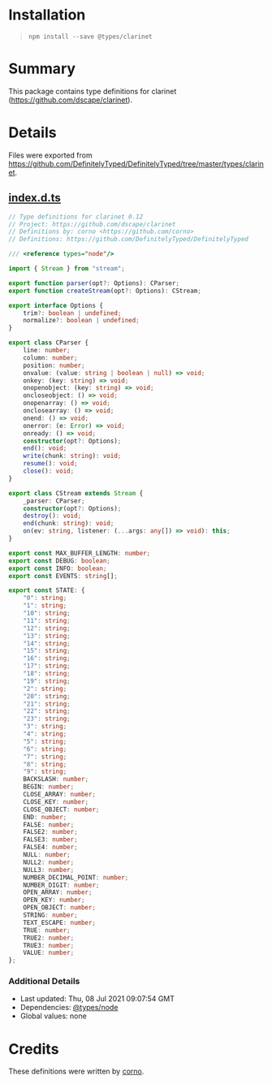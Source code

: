 # Installation
> `npm install --save @types/clarinet`

# Summary
This package contains type definitions for clarinet (https://github.com/dscape/clarinet).

# Details
Files were exported from https://github.com/DefinitelyTyped/DefinitelyTyped/tree/master/types/clarinet.
## [index.d.ts](https://github.com/DefinitelyTyped/DefinitelyTyped/tree/master/types/clarinet/index.d.ts)
````ts
// Type definitions for clarinet 0.12
// Project: https://github.com/dscape/clarinet
// Definitions by: corno <https://github.com/corno>
// Definitions: https://github.com/DefinitelyTyped/DefinitelyTyped

/// <reference types="node"/>

import { Stream } from "stream";

export function parser(opt?: Options): CParser;
export function createStream(opt?: Options): CStream;

export interface Options {
    trim?: boolean | undefined;
    normalize?: boolean | undefined;
}

export class CParser {
    line: number;
    column: number;
    position: number;
    onvalue: (value: string | boolean | null) => void;
    onkey: (key: string) => void;
    onopenobject: (key: string) => void;
    oncloseobject: () => void;
    onopenarray: () => void;
    onclosearray: () => void;
    onend: () => void;
    onerror: (e: Error) => void;
    onready: () => void;
    constructor(opt?: Options);
    end(): void;
    write(chunk: string): void;
    resume(): void;
    close(): void;
}

export class CStream extends Stream {
    _parser: CParser;
    constructor(opt?: Options);
    destroy(): void;
    end(chunk: string): void;
    on(ev: string, listener: (...args: any[]) => void): this;
}

export const MAX_BUFFER_LENGTH: number;
export const DEBUG: boolean;
export const INFO: boolean;
export const EVENTS: string[];

export const STATE: {
    "0": string;
    "1": string;
    "10": string;
    "11": string;
    "12": string;
    "13": string;
    "14": string;
    "15": string;
    "16": string;
    "17": string;
    "18": string;
    "19": string;
    "2": string;
    "20": string;
    "21": string;
    "22": string;
    "23": string;
    "3": string;
    "4": string;
    "5": string;
    "6": string;
    "7": string;
    "8": string;
    "9": string;
    BACKSLASH: number;
    BEGIN: number;
    CLOSE_ARRAY: number;
    CLOSE_KEY: number;
    CLOSE_OBJECT: number;
    END: number;
    FALSE: number;
    FALSE2: number;
    FALSE3: number;
    FALSE4: number;
    NULL: number;
    NULL2: number;
    NULL3: number;
    NUMBER_DECIMAL_POINT: number;
    NUMBER_DIGIT: number;
    OPEN_ARRAY: number;
    OPEN_KEY: number;
    OPEN_OBJECT: number;
    STRING: number;
    TEXT_ESCAPE: number;
    TRUE: number;
    TRUE2: number;
    TRUE3: number;
    VALUE: number;
};

````

### Additional Details
 * Last updated: Thu, 08 Jul 2021 09:07:54 GMT
 * Dependencies: [@types/node](https://npmjs.com/package/@types/node)
 * Global values: none

# Credits
These definitions were written by [corno](https://github.com/corno).
